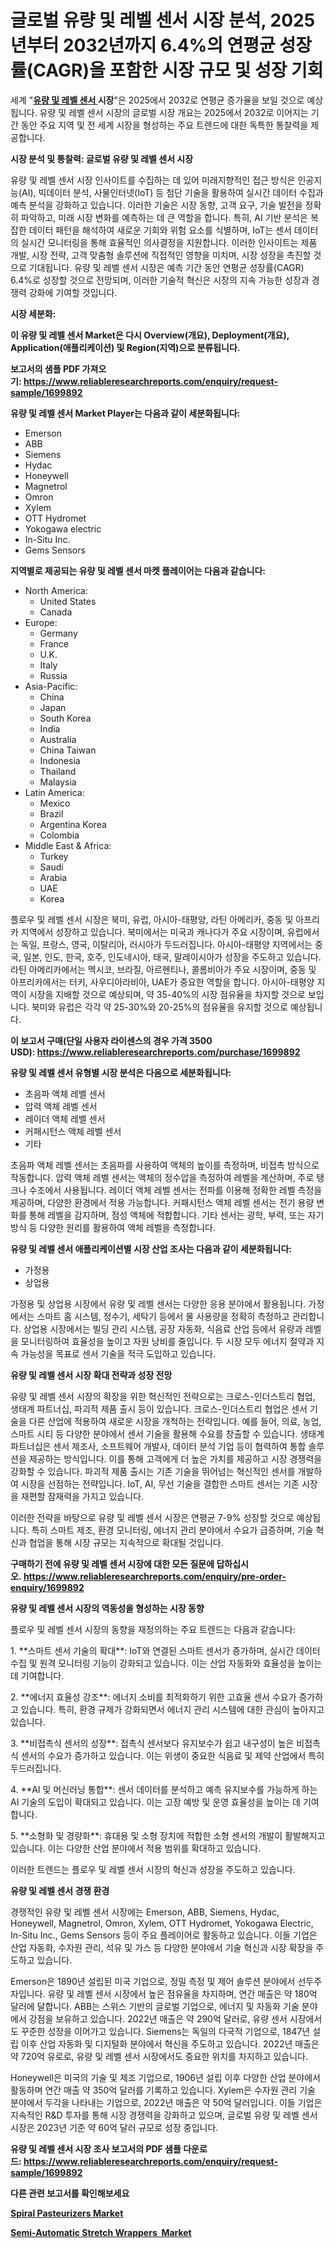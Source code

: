 <p><h1>글로벌 유량 및 레벨 센서 시장 분석, 2025년부터 2032년까지 6.4%의 연평균 성장률(CAGR)을 포함한 시장 규모 및 성장 기회</h1></p><p>세계 "<strong><a href="https://www.reliableresearchreports.com/flow-and-level-sensor-r1699892?utm_campaign=105&utm_medium=8&utm_source=Github&utm_content=ia&utm_term=21012025&utm_id=flow-and-level-sensor">유량 및 레벨 센서&nbsp;</a></strong><strong>시장</strong>"은 2025에서 2032로 연평균 증가율을 보일 것으로 예상됩니다. 유량 및 레벨 센서 시장의 글로벌 시장 개요는 2025에서 2032로 이어지는 기간 동안 주요 지역 및 전 세계 시장을 형성하는 주요 트렌드에 대한 독특한 통찰력을 제공합니다.</p>
<p><strong>시장 분석 및 통찰력: 글로벌 유량 및 레벨 센서 시장</strong></p>
<p><p>유량 및 레벨 센서 시장 인사이트를 수집하는 데 있어 미래지향적인 접근 방식은 인공지능(AI), 빅데이터 분석, 사물인터넷(IoT) 등 첨단 기술을 활용하여 실시간 데이터 수집과 예측 분석을 강화하고 있습니다. 이러한 기술은 시장 동향, 고객 요구, 기술 발전을 정확히 파악하고, 미래 시장 변화를 예측하는 데 큰 역할을 합니다. 특히, AI 기반 분석은 복잡한 데이터 패턴을 해석하여 새로운 기회와 위험 요소를 식별하며, IoT는 센서 데이터의 실시간 모니터링을 통해 효율적인 의사결정을 지원합니다. 이러한 인사이트는 제품 개발, 시장 전략, 고객 맞춤형 솔루션에 직접적인 영향을 미치며, 시장 성장을 촉진할 것으로 기대됩니다. 유량 및 레벨 센서 시장은 예측 기간 동안 연평균 성장률(CAGR) 6.4%로 성장할 것으로 전망되며, 이러한 기술적 혁신은 시장의 지속 가능한 성장과 경쟁력 강화에 기여할 것입니다.</p><a href="%7CAUTHORITHY_DOMAIN_URL%7C?utm_campaign=105&utm_medium=8&utm_source=Github&utm_content=ia&utm_term=21012025&utm_id=flow-and-level-sensor"></a></p>
<p><strong>시장 세분화:</strong></p>
<p><strong>이 유량 및 레벨 센서 Market은 다시 Overview(개요), Deployment(개요), Application(애플리케이션) 및 Region(지역)으로 분류됩니다.</strong></p>
<p><strong>보고서의 샘플 PDF 가져오기:&nbsp;<a href="https://www.reliableresearchreports.com/enquiry/request-sample/1699892?utm_campaign=105&utm_medium=8&utm_source=Github&utm_content=ia&utm_term=21012025&utm_id=flow-and-level-sensor">https://www.reliableresearchreports.com/enquiry/request-sample/1699892</a></strong><strong></strong></p>
<p><strong>유량 및 레벨 센서 Market Player는 다음과 같이 세분화됩니다:</strong></p>
<p><ul><li>Emerson</li><li>ABB</li><li>Siemens</li><li>Hydac</li><li>Honeywell</li><li>Magnetrol</li><li>Omron</li><li>Xylem</li><li>OTT Hydromet</li><li>Yokogawa electric</li><li>In-Situ Inc.</li><li>Gems Sensors</li></ul></p>
<p><strong>지역별로 제공되는 유량 및 레벨 센서 마켓 플레이어는 다음과 같습니다:</strong></p>
<p><ul>
    <li>
        North America:
        <ul>
            <li>United States</li>
            <li>Canada</li>
        </ul>
    </li>
    <li>
        Europe:
        <ul>
            <li>Germany</li>
            <li>France</li>
            <li>U.K.</li>
            <li>Italy</li>
            <li>Russia</li>
        </ul>
    </li>
    <li>
        Asia-Pacific:
        <ul>
            <li>China</li>
            <li>Japan</li>
            <li>South Korea</li>
            <li>India</li>
            <li>Australia</li>
            <li>China Taiwan</li>
            <li>Indonesia</li>
            <li>Thailand</li>
            <li>Malaysia</li>
        </ul>
    </li>
    <li>
        Latin America:
        <ul>
            <li>Mexico</li>
            <li>Brazil</li>
            <li>Argentina Korea</li>
            <li>Colombia</li>
        </ul>
    </li>
    <li>
        Middle East & Africa:
        <ul>
            <li>Turkey</li>
            <li>Saudi</li>
            <li>Arabia</li>
            <li>UAE</li>
            <li>Korea</li>
        </ul>
    </li>
    </ul></p>
<p><p>플로우 및 레벨 센서 시장은 북미, 유럽, 아시아-태평양, 라틴 아메리카, 중동 및 아프리카 지역에서 성장하고 있습니다. 북미에서는 미국과 캐나다가 주요 시장이며, 유럽에서는 독일, 프랑스, 영국, 이탈리아, 러시아가 두드러집니다. 아시아-태평양 지역에서는 중국, 일본, 인도, 한국, 호주, 인도네시아, 태국, 말레이시아가 성장을 주도하고 있습니다. 라틴 아메리카에서는 멕시코, 브라질, 아르헨티나, 콜롬비아가 주요 시장이며, 중동 및 아프리카에서는 터키, 사우디아라비아, UAE가 중요한 역할을 합니다. 아시아-태평양 지역이 시장을 지배할 것으로 예상되며, 약 35-40%의 시장 점유율을 차지할 것으로 보입니다. 북미와 유럽은 각각 약 25-30%와 20-25%의 점유율을 유지할 것으로 예상됩니다.</p></p>
<p><strong>이 보고서 구매(단일 사용자 라이센스의 경우 가격 3500 USD):&nbsp;<a href="https://www.reliableresearchreports.com/purchase/1699892?utm_campaign=105&utm_medium=8&utm_source=Github&utm_content=ia&utm_term=21012025&utm_id=flow-and-level-sensor">https://www.reliableresearchreports.com/purchase/1699892</a></strong></p>
<p><strong>유량 및 레벨 센서 유형별 시장 분석은 다음으로 세분화됩니다:</strong></p>
<p><ul><li>초음파 액체 레벨 센서</li><li>압력 액체 레벨 센서</li><li>레이더 액체 레벨 센서</li><li>커패시턴스 액체 레벨 센서</li><li>기타</li></ul></p>
<p><p>초음파 액체 레벨 센서는 초음파를 사용하여 액체의 높이를 측정하며, 비접촉 방식으로 작동합니다. 압력 액체 레벨 센서는 액체의 정수압을 측정하여 레벨을 계산하며, 주로 탱크나 수조에서 사용됩니다. 레이더 액체 레벨 센서는 전파를 이용해 정확한 레벨 측정을 제공하며, 다양한 환경에서 적용 가능합니다. 커패시턴스 액체 레벨 센서는 전기 용량 변화를 통해 레벨을 감지하며, 점성 액체에 적합합니다. 기타 센서는 광학, 부력, 또는 자기 방식 등 다양한 원리를 활용하여 액체 레벨을 측정합니다.</p></p>
<p><strong>유량 및 레벨 센서 애플리케이션별 시장 산업 조사는 다음과 같이 세분화됩니다:</strong></p>
<p><ul><li>가정용</li><li>상업용</li></ul></p>
<p><p>가정용 및 상업용 시장에서 유량 및 레벨 센서는 다양한 응용 분야에서 활용됩니다. 가정에서는 스마트 홈 시스템, 정수기, 세탁기 등에서 물 사용량을 정확히 측정하고 관리합니다. 상업용 시장에서는 빌딩 관리 시스템, 공장 자동화, 식음료 산업 등에서 유량과 레벨을 모니터링하여 효율성을 높이고 자원 낭비를 줄입니다. 두 시장 모두 에너지 절약과 지속 가능성을 목표로 센서 기술을 적극 도입하고 있습니다.</p></p>
<p><strong>유량 및 레벨 센서 시장 확대 전략과 성장 전망</strong></p>
<p><p>유량 및 레벨 센서 시장의 확장을 위한 혁신적인 전략으로는 크로스-인더스트리 협업, 생태계 파트너십, 파괴적 제품 출시 등이 있습니다. 크로스-인더스트리 협업은 센서 기술을 다른 산업에 적용하여 새로운 시장을 개척하는 전략입니다. 예를 들어, 의료, 농업, 스마트 시티 등 다양한 분야에서 센서 기술을 활용해 수요를 창출할 수 있습니다. 생태계 파트너십은 센서 제조사, 소프트웨어 개발사, 데이터 분석 기업 등이 협력하여 통합 솔루션을 제공하는 방식입니다. 이를 통해 고객에게 더 높은 가치를 제공하고 시장 경쟁력을 강화할 수 있습니다. 파괴적 제품 출시는 기존 기술을 뛰어넘는 혁신적인 센서를 개발하여 시장을 선점하는 전략입니다. IoT, AI, 무선 기술을 결합한 스마트 센서는 기존 시장을 재편할 잠재력을 가지고 있습니다.</p><p>이러한 전략을 바탕으로 유량 및 레벨 센서 시장은 연평균 7-9% 성장할 것으로 예상됩니다. 특히 스마트 제조, 환경 모니터링, 에너지 관리 분야에서 수요가 급증하며, 기술 혁신과 협업을 통해 시장 규모는 지속적으로 확대될 것입니다.</p></p>
<p><strong>구매하기 전에 유량 및 레벨 센서 시장에 대한 모든 질문에 답하십시오.&nbsp;<a href="https://www.reliableresearchreports.com/enquiry/pre-order-enquiry/1699892?utm_campaign=105&utm_medium=8&utm_source=Github&utm_content=ia&utm_term=21012025&utm_id=flow-and-level-sensor">https://www.reliableresearchreports.com/enquiry/pre-order-enquiry/1699892</a></strong><strong></strong></p>
<p><strong>유량 및 레벨 센서 시장의 역동성을 형성하는 시장 동향</strong></p>
<p><p>플로우 및 레벨 센서 시장의 동향을 재정의하는 주요 트렌드는 다음과 같습니다:</p><p>1. **스마트 센서 기술의 확대**: IoT와 연결된 스마트 센서가 증가하며, 실시간 데이터 수집 및 원격 모니터링 기능이 강화되고 있습니다. 이는 산업 자동화와 효율성을 높이는 데 기여합니다.</p><p>2. **에너지 효율성 강조**: 에너지 소비를 최적화하기 위한 고효율 센서 수요가 증가하고 있습니다. 특히, 환경 규제가 강화되면서 에너지 관리 시스템에 대한 관심이 높아지고 있습니다.</p><p>3. **비접촉식 센서의 성장**: 접촉식 센서보다 유지보수가 쉽고 내구성이 높은 비접촉식 센서의 수요가 증가하고 있습니다. 이는 위생이 중요한 식음료 및 제약 산업에서 특히 두드러집니다.</p><p>4. **AI 및 머신러닝 통합**: 센서 데이터를 분석하고 예측 유지보수를 가능하게 하는 AI 기술의 도입이 확대되고 있습니다. 이는 고장 예방 및 운영 효율성을 높이는 데 기여합니다.</p><p>5. **소형화 및 경량화**: 휴대용 및 소형 장치에 적합한 소형 센서의 개발이 활발해지고 있습니다. 이는 다양한 산업 분야에서 적용 범위를 확대하고 있습니다.</p><p>이러한 트렌드는 플로우 및 레벨 센서 시장의 혁신과 성장을 주도하고 있습니다.</p></p>
<p><strong>유량 및 레벨 센서 경쟁 환경</strong></p>
<p><p>경쟁적인 유량 및 레벨 센서 시장에는 Emerson, ABB, Siemens, Hydac, Honeywell, Magnetrol, Omron, Xylem, OTT Hydromet, Yokogawa Electric, In-Situ Inc., Gems Sensors 등이 주요 플레이어로 활동하고 있습니다. 이들 기업은 산업 자동화, 수자원 관리, 석유 및 가스 등 다양한 분야에서 기술 혁신과 시장 확장을 주도하고 있습니다.</p><p>Emerson은 1890년 설립된 미국 기업으로, 정밀 측정 및 제어 솔루션 분야에서 선두주자입니다. 유량 및 레벨 센서 시장에서 높은 점유율을 차지하며, 연간 매출은 약 180억 달러에 달합니다. ABB는 스위스 기반의 글로벌 기업으로, 에너지 및 자동화 기술 분야에서 강점을 보유하고 있습니다. 2022년 매출은 약 290억 달러로, 유량 센서 시장에서도 꾸준한 성장을 이어가고 있습니다. Siemens는 독일의 다국적 기업으로, 1847년 설립 이후 산업 자동화 및 디지털화 분야에서 혁신을 주도하고 있습니다. 2022년 매출은 약 720억 유로로, 유량 및 레벨 센서 시장에서도 중요한 위치를 차지하고 있습니다.</p><p>Honeywell은 미국의 기술 및 제조 기업으로, 1906년 설립 이후 다양한 산업 분야에서 활동하며 연간 매출 약 350억 달러를 기록하고 있습니다. Xylem은 수자원 관리 기술 분야에서 두각을 나타내는 기업으로, 2022년 매출은 약 50억 달러입니다. 이들 기업은 지속적인 R&D 투자를 통해 시장 경쟁력을 강화하고 있으며, 글로벌 유량 및 레벨 센서 시장은 2023년 기준 약 60억 달러 규모로 성장 중입니다.</p></p>
<p><strong>유량 및 레벨 센서 시장 조사 보고서의 PDF 샘플 다운로드:&nbsp;<a href="https://www.reliableresearchreports.com/enquiry/request-sample/1699892?utm_campaign=105&utm_medium=8&utm_source=Github&utm_content=ia&utm_term=21012025&utm_id=flow-and-level-sensor">https://www.reliableresearchreports.com/enquiry/request-sample/1699892</a></strong></p>
<p><strong></strong></p>
<p><strong></strong></p>
<p><strong></strong></p>
<p><strong></strong></p>
<p><strong>다른 관련 보고서를 확인해보세요</strong></p>
<p><strong><p><a href="https://github.com/arionmp/Market-Research-Report-List-5/blob/main/spiral-pasteurizers-market.md?utm_campaign=105&utm_medium=8&utm_source=Github&utm_content=ia&utm_term=21012025&utm_id=flow-and-level-sensor">Spiral Pasteurizers Market</a></p><p><a href="https://github.com/hartsockdonnette82/Market-Research-Report-List-1/blob/main/semi-automatic-stretch-wrappers-market.md?utm_campaign=105&utm_medium=8&utm_source=Github&utm_content=ia&utm_term=21012025&utm_id=flow-and-level-sensor">Semi-Automatic Stretch Wrappers  Market</a></p></strong></p>